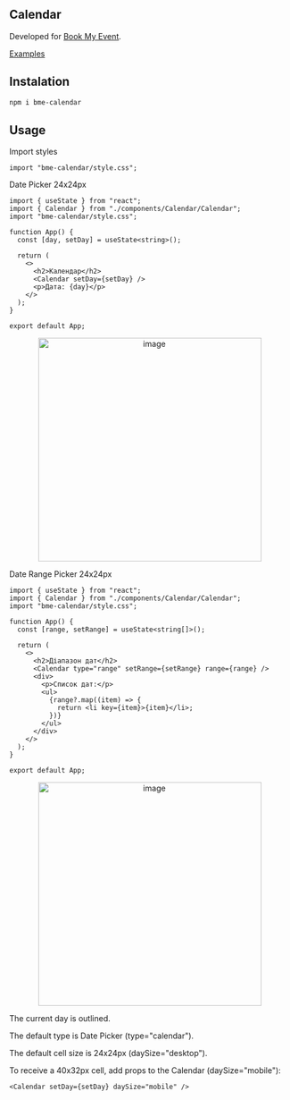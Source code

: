 ## Calendar

Developed for [Book My Event](https://evently-book.vercel.app/).

[Examples](https://bme-calendar-examples.vercel.app/)

## Instalation

```bash
npm i bme-calendar
```

## Usage

Import styles

```tsx
import "bme-calendar/style.css";
```

Date Picker 24x24px

```tsx
import { useState } from "react";
import { Calendar } from "./components/Calendar/Calendar";
import "bme-calendar/style.css";

function App() {
  const [day, setDay] = useState<string>();

  return (
    <>
      <h2>Календар</h2>
      <Calendar setDay={setDay} />
      <p>Дата: {day}</p>
    </>
  );
}

export default App;
```

<p align="center">
  <img src="https://github.com/user-attachments/assets/6ac62eb8-ed87-43ea-943a-606b50dd64d9" alt="image" width="400">
</p>

Date Range Picker 24x24px

```tsx
import { useState } from "react";
import { Calendar } from "./components/Calendar/Calendar";
import "bme-calendar/style.css";

function App() {
  const [range, setRange] = useState<string[]>();

  return (
    <>
      <h2>Діапазон дат</h2>
      <Calendar type="range" setRange={setRange} range={range} />
      <div>
        <p>Список дат:</p>
        <ul>
          {range?.map((item) => {
            return <li key={item}>{item}</li>;
          })}
        </ul>
      </div>
    </>
  );
}

export default App;
```

<p align="center">
  <img src="https://github.com/user-attachments/assets/b946cf10-677e-49f6-a568-71d45e8f5fd2" alt="image" width="400">
</p>

The current day is outlined.

The default type is Date Picker (type="calendar").

The default cell size is 24x24px (daySize="desktop").

To receive a 40x32px cell, add props to the Calendar (daySize="mobile"):

```tsx
<Calendar setDay={setDay} daySize="mobile" />
```
